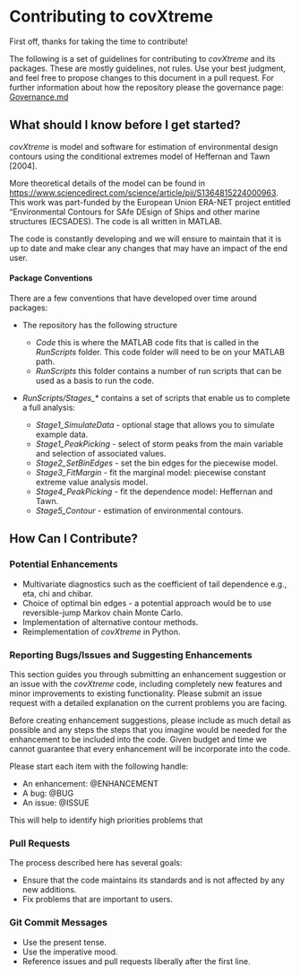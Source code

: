 <!--
SPDX-FileCopyrightText: 2023 Shell Global Solutions International B.V. All Rights Reserved.

SPDX-License-Identifier: Apache-2.0
-->
# Contributing to covXtreme

First off, thanks for taking the time to contribute!

The following is a set of guidelines for contributing to *covXtreme* and its packages. These are mostly guidelines, not rules. Use your best judgment, and feel free to propose changes to this document in a pull request. For further information about how the repository please the governance page: [Governance.md](https://github.com/sede-open/covXtreme/blob/main/Governance.md) 

## What should I know before I get started?

*covXtreme* is model and software for estimation of environmental design contours using the conditional extremes model of Heffernan and Tawn [2004].

More theoretical details of the model can be found in https://www.sciencedirect.com/science/article/pii/S1364815224000963. This work was part-funded by the European Union ERA-NET project entitled “Environmental Contours for SAfe DEsign of Ships and other marine structures (ECSADES). The code is all written in MATLAB.

The code is constantly developing and we will ensure to maintain that it is up to date and make clear any changes that may have an impact of the end user.


#### Package Conventions

There are a few conventions that have developed over time around packages:

* The repository has the following structure
    * *Code* this is where the MATLAB code fits that is called in the *RunScripts* folder. This code folder will need to be on your MATLAB path. 
    * *RunScripts* this folder contains a number of run scripts that can be used as a basis to run the code. 

* *RunScripts/Stages_** contains a set of scripts that enable us to complete a full analysis:
    * *Stage1_SimulateData* - optional stage that allows you to simulate example data.
    * *Stage1_PeakPicking* - select of storm peaks from the main variable and selection of associated values.
    * *Stage2_SetBinEdges* - set the bin edges for the piecewise model.
    * *Stage3_FitMargin* - fit the marginal model: piecewise constant extreme value analysis model.
    * *Stage4_PeakPicking* - fit the dependence model: Heffernan and Tawn.
    * *Stage5_Contour* - estimation of environmental contours.

## How Can I Contribute?

### Potential Enhancements 
* Multivariate diagnostics such as the coefficient of tail dependence e.g., eta, chi and chibar.
* Choice of optimal bin edges - a potential approach would be to use reversible-jump Markov chain Monte Carlo.
* Implementation of alternative contour methods. 
* Reimplementation of *covXtreme* in Python.  

### Reporting Bugs/Issues and Suggesting Enhancements

This section guides you through submitting an enhancement suggestion or an issue with the *covXtreme* code, including completely new features and minor improvements to existing functionality. Please submit an issue request with a detailed explanation on the current problems you are facing.

Before creating enhancement suggestions, please include as much detail as possible and any steps the steps that you imagine would be needed for the enhancement to be included into the code. Given budget and time we cannot guarantee that every enhancement will be incorporate into the code. 

Please start each item with the following handle:
* An enhancement: @ENHANCEMENT 
* A bug: @BUG
* An issue: @ISSUE

This will help to identify high priorities problems that 

### Pull Requests

The process described here has several goals:

- Ensure that the code maintains its standards and is not affected by any new additions. 
- Fix problems that are important to users.

### Git Commit Messages

* Use the present tense. 
* Use the imperative mood. 
* Reference issues and pull requests liberally after the first line.
